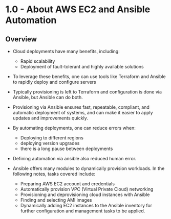 # 1.0 - About AWS EC2 and Ansible Automation

## Overview

- Cloud deployments have many benefits, including:
  - Rapid scalability
  - Deployment of fault-tolerant and highly available solutions
- To leverage these benefits, one can use tools like Terraform and Ansible to rapidly deploy and configure servers
- Typically provisioning is left to Terraform and configuration is done via Ansible, but Ansible can do both.

- Provisioning via Ansible ensures fast, repeatable, compliant, and automatic deployment of systems, and can make it easier to apply updates and improvements quickly.

- By automating deployments, one can reduce errors when:
  - Deploying to different regions
  - deploying version upgrades
  - there is a long pause between deployments

- Defining automation via ansible also reduced human error.

- Ansible offers many modules to dynamically provision workloads. In the following notes, tasks covered include:
  - Preparing AWS EC2 account and credentials
  - Automatically provision VPC (Virtual Private Cloud) networking
  - Provisioning and deprovisioning cloud instances with Ansible
  - Finding and selecting AMI images
  - Dynamically adding EC2 instances to the Ansible inventory for further configuration and management tasks to be applied.
